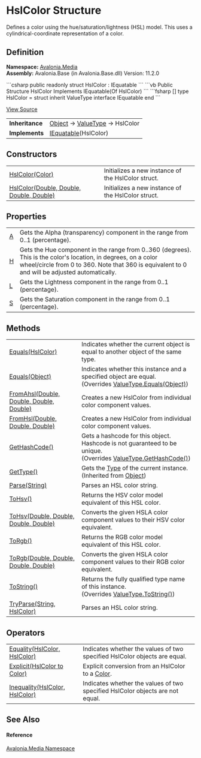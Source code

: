 # HslColor Structure


Defines a color using the hue/saturation/lightness (HSL) model. This uses a cylindrical-coordinate representation of a color.



## Definition
**Namespace:** <a href="N_Avalonia_Media">Avalonia.Media</a>  
**Assembly:** Avalonia.Base (in Avalonia.Base.dll) Version: 11.2.0

<Tabs groupId="api-code-preview">
<TabItem value="csharp" label="C#">
```csharp
public readonly struct HslColor : IEquatable<HslColor>
```
</TabItem>
<TabItem value="vb" label="VB">
```vb
Public Structure HslColor
	Implements IEquatable(Of HslColor)
```
</TabItem>
<TabItem value="fsharp" label="F#">
```fsharp
[<SealedAttribute>]
type HslColor = 
    struct
        inherit ValueType
        interface IEquatable<HslColor>
    end
```
</TabItem>
</Tabs>



<a href="https://github.com/AvaloniaUI/Avalonia/tree/master/src/Avalonia.Base/Media/HslColor.cs" title="View the source code">View Source</a>

<table>
<tr><td><strong>Inheritance</strong></td><td><a href="https://learn.microsoft.com/dotnet/api/system.object" target="_blank" rel="noopener noreferrer">Object</a>  →  <a href="https://learn.microsoft.com/dotnet/api/system.valuetype" target="_blank" rel="noopener noreferrer">ValueType</a>  →  HslColor</td></tr>
<tr><td><strong>Implements</strong></td><td><a href="https://learn.microsoft.com/dotnet/api/system.iequatable-1" target="_blank" rel="noopener noreferrer">IEquatable</a>(HslColor)</td></tr>
</table>



## Constructors
<table>
<tr>
<td><a href="M_Avalonia_Media_HslColor__ctor">HslColor(Color)</a></td>
<td>Initializes a new instance of the HslColor struct.</td>
</tr>
<tr>
<td><a href="M_Avalonia_Media_HslColor__ctor_1">HslColor(Double, Double, Double, Double)</a></td>
<td>Initializes a new instance of the HslColor struct.</td>
</tr>
</table>

## Properties
<table>
<tr>
<td><a href="P_Avalonia_Media_HslColor_A">A</a></td>
<td>Gets the Alpha (transparency) component in the range from 0..1 (percentage).</td>
</tr>
<tr>
<td><a href="P_Avalonia_Media_HslColor_H">H</a></td>
<td>Gets the Hue component in the range from 0..360 (degrees). This is the color's location, in degrees, on a color wheel/circle from 0 to 360. Note that 360 is equivalent to 0 and will be adjusted automatically.</td>
</tr>
<tr>
<td><a href="P_Avalonia_Media_HslColor_L">L</a></td>
<td>Gets the Lightness component in the range from 0..1 (percentage).</td>
</tr>
<tr>
<td><a href="P_Avalonia_Media_HslColor_S">S</a></td>
<td>Gets the Saturation component in the range from 0..1 (percentage).</td>
</tr>
</table>

## Methods
<table>
<tr>
<td><a href="M_Avalonia_Media_HslColor_Equals">Equals(HslColor)</a></td>
<td>Indicates whether the current object is equal to another object of the same type.</td>
</tr>
<tr>
<td><a href="M_Avalonia_Media_HslColor_Equals_1">Equals(Object)</a></td>
<td>Indicates whether this instance and a specified object are equal.<br />(Overrides <a href="https://learn.microsoft.com/dotnet/api/system.valuetype.equals" target="_blank" rel="noopener noreferrer">ValueType.Equals(Object)</a>)</td>
</tr>
<tr>
<td><a href="M_Avalonia_Media_HslColor_FromAhsl">FromAhsl(Double, Double, Double, Double)</a></td>
<td>Creates a new HslColor from individual color component values.</td>
</tr>
<tr>
<td><a href="M_Avalonia_Media_HslColor_FromHsl">FromHsl(Double, Double, Double)</a></td>
<td>Creates a new HslColor from individual color component values.</td>
</tr>
<tr>
<td><a href="M_Avalonia_Media_HslColor_GetHashCode">GetHashCode()</a></td>
<td>Gets a hashcode for this object. Hashcode is not guaranteed to be unique.<br />(Overrides <a href="https://learn.microsoft.com/dotnet/api/system.valuetype.gethashcode" target="_blank" rel="noopener noreferrer">ValueType.GetHashCode()</a>)</td>
</tr>
<tr>
<td><a href="https://learn.microsoft.com/dotnet/api/system.object.gettype" target="_blank" rel="noopener noreferrer">GetType()</a></td>
<td>Gets the <a href="https://learn.microsoft.com/dotnet/api/system.type" target="_blank" rel="noopener noreferrer">Type</a> of the current instance.<br />(Inherited from <a href="https://learn.microsoft.com/dotnet/api/system.object" target="_blank" rel="noopener noreferrer">Object</a>)</td>
</tr>
<tr>
<td><a href="M_Avalonia_Media_HslColor_Parse">Parse(String)</a></td>
<td>Parses an HSL color string.</td>
</tr>
<tr>
<td><a href="M_Avalonia_Media_HslColor_ToHsv">ToHsv()</a></td>
<td>Returns the HSV color model equivalent of this HSL color.</td>
</tr>
<tr>
<td><a href="M_Avalonia_Media_HslColor_ToHsv_1">ToHsv(Double, Double, Double, Double)</a></td>
<td>Converts the given HSLA color component values to their HSV color equivalent.</td>
</tr>
<tr>
<td><a href="M_Avalonia_Media_HslColor_ToRgb">ToRgb()</a></td>
<td>Returns the RGB color model equivalent of this HSL color.</td>
</tr>
<tr>
<td><a href="M_Avalonia_Media_HslColor_ToRgb_1">ToRgb(Double, Double, Double, Double)</a></td>
<td>Converts the given HSLA color component values to their RGB color equivalent.</td>
</tr>
<tr>
<td><a href="M_Avalonia_Media_HslColor_ToString">ToString()</a></td>
<td>Returns the fully qualified type name of this instance.<br />(Overrides <a href="https://learn.microsoft.com/dotnet/api/system.valuetype.tostring" target="_blank" rel="noopener noreferrer">ValueType.ToString()</a>)</td>
</tr>
<tr>
<td><a href="M_Avalonia_Media_HslColor_TryParse">TryParse(String, HslColor)</a></td>
<td>Parses an HSL color string.</td>
</tr>
</table>

## Operators
<table>
<tr>
<td><a href="M_Avalonia_Media_HslColor_op_Equality">Equality(HslColor, HslColor)</a></td>
<td>Indicates whether the values of two specified HslColor objects are equal.</td>
</tr>
<tr>
<td><a href="M_Avalonia_Media_HslColor_op_Explicit">Explicit(HslColor to Color)</a></td>
<td>Explicit conversion from an HslColor to a <a href="T_Avalonia_Media_Color">Color</a>.</td>
</tr>
<tr>
<td><a href="M_Avalonia_Media_HslColor_op_Inequality">Inequality(HslColor, HslColor)</a></td>
<td>Indicates whether the values of two specified HslColor objects are not equal.</td>
</tr>
</table>

## See Also


#### Reference
<a href="N_Avalonia_Media">Avalonia.Media Namespace</a>  
